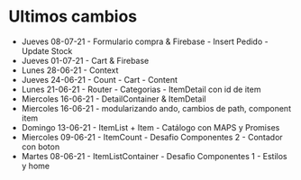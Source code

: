 # Ultimos cambios
- Jueves 08-07-21 - Formulario compra & Firebase - Insert Pedido - Update Stock
- Jueves 01-07-21 - Cart & Firebase
- Lunes 28-06-21 - Context
- Jueves 24-06-21 - Count - Cart - Content 
- Lunes 21-06-21 - Router - Categorias - ItemDetail con id de item
- Miercoles 16-06-21 - DetailContainer & ItemDetail
- Miercoles 16-06-21 - modularizando ando, cambios de path, component item 
- Domingo 13-06-21 - ItemList + Item - Catálogo con MAPS y Promises
- Miercoles 09-06-21 - ItemCount - Desafio Componentes 2 - Contador con boton
- Martes 08-06-21 - ItemListContainer - Desafio Componentes 1 - Estilos y home
